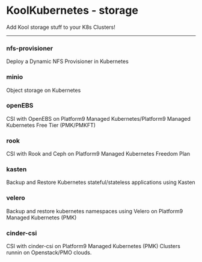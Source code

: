 # KoolKubernetes - storage
Add Kool storage stuff to your K8s Clusters!
***

### nfs-provisioner
Deploy a Dynamic NFS Provisioner in Kubernetes

### minio
Object storage on Kubernetes


### openEBS
CSI with OpenEBS on Platform9 Managed Kubernetes/Platform9 Managed Kubernetes Free Tier (PMK/PMKFT) 

### rook
CSI with Rook and Ceph on Platform9 Managed Kubernetes Freedom Plan

### kasten
Backup and Restore Kubernetes stateful/stateless applications using Kasten

### velero
Backup and restore kubernetes namespaces using Velero on Platform9 Managed Kubernetes (PMK)

### cinder-csi
CSI with cinder-csi on Platform9 Managed Kubernetes (PMK) Clusters runnin on Openstack/PMO clouds.

